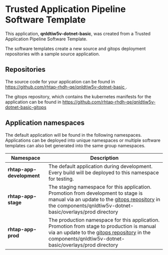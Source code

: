 # Trusted Application Pipeline Software Template

This application, **qnldtiw5v-dotnet-basic**, was created from a Trusted Application Pipeline Software Template.

The software templates create a new source and gitops deployment repositories with a sample source application. 

## Repositories

The source code for your application can be found in [https://github.com/rhtap-rhdh-qe/qnldtiw5v-dotnet-basic ](https://github.com/rhtap-rhdh-qe/qnldtiw5v-dotnet-basic ).
 
The gitops repository, which contains the kubernetes manifests for the application can be found in 
[https://github.com/rhtap-rhdh-qe/qnldtiw5v-dotnet-basic-gitops ](https://github.com/rhtap-rhdh-qe/qnldtiw5v-dotnet-basic-gitops ) 

## Application namespaces 

The default application will be found in the following namespaces. Applications can be deployed into unique namespaces or multiple software templates can also bet generated into the same group namespaces.  

|  Namespace   |  Description   |  
| -------- | -------- |   
| **rhtap-app-development** | The default application during development. Every build will be deployed to this namespace for testing. | 
| **rhtap-app-stage** | The staging namespace for this application. Promotion from development to stage is manual via an update to the [gitops repository](https://github.com/rhtap-rhdh-qe/qnldtiw5v-dotnet-basic-gitops ) in the components/qnldtiw5v-dotnet-basic/overlays/prod directory |  
| **rhtap-app-prod** | The production namespace for this application. Promotion from stage to production is manual via an update to the [gitops repository](https://github.com/rhtap-rhdh-qe/qnldtiw5v-dotnet-basic-gitops ) in the components/qnldtiw5v-dotnet-basic/overlays/prod directory | 